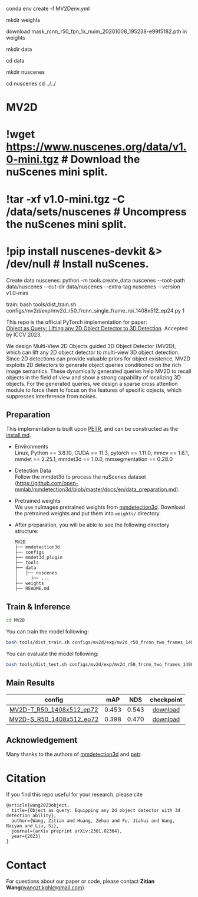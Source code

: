 conda env create -f MV2Denv.yml

mkdir weights

download mask_rcnn_r50_fpn_1x_nuim_20201008_195238-e99f5182.pth in weights

mkdir data

cd data

mkdir nuscenes

cd nuscenes
cd ../../

# MV2D
# !wget https://www.nuscenes.org/data/v1.0-mini.tgz  # Download the nuScenes mini split.

# !tar -xf v1.0-mini.tgz -C /data/sets/nuscenes  # Uncompress the nuScenes mini split.

# !pip install nuscenes-devkit &> /dev/null  # Install nuScenes.

Create data nuscenes: python -m tools.create_data nuscenes --root-path data/nuscenes --out-dir data/nuscenes --extra-tag nuscenes --version v1.0-mini

train: bash tools/dist_train.sh configs/mv2d/exp/mv2d_r50_frcnn_single_frame_roi_1408x512_ep24.py 1

This repo is the official PyTorch implementation for paper:   
[Object as Query: Lifting any 2D Object Detector to 3D Detection](https://arxiv.org/abs/2301.02364). Accepted by ICCV 2023.

We design Multi-View 2D Objects guided 3D Object Detector (MV2D), which can lift any 2D object detector to multi-view 3D object detection. Since 2D detections can provide valuable priors for object existence, MV2D exploits 2D detectors to generate object queries conditioned on the rich image semantics. These dynamically generated queries help MV2D to recall objects in the field of view and show a strong capability of localizing 3D objects. For the generated queries, we design a sparse cross attention module to force them to focus on the features of specific objects, which suppresses interference from noises. 

## Preparation
This implementation is built upon [PETR](https://github.com/megvii-research/PETR/tree/main), and can be constructed as the [install.md](https://github.com/megvii-research/PETR/blob/main/install.md).

* Environments  
  Linux, Python == 3.8.10, CUDA == 11.3, pytorch == 1.11.0, mmcv == 1.6.1, mmdet == 2.25.1, mmdet3d == 1.0.0, mmsegmentation == 0.28.0   

* Detection Data   
Follow the mmdet3d to process the nuScenes dataset (https://github.com/open-mmlab/mmdetection3d/blob/master/docs/en/data_preparation.md).

* Pretrained weights   
We use nuImages pretrained weights from [mmdetection3d](https://github.com/open-mmlab/mmdetection3d/tree/main/configs/nuimages). Download the pretrained weights and put them into `weights/` directory. 

* After preparation, you will be able to see the following directory structure:  
  ```
  MV2D
  ├── mmdetection3d
  ├── configs
  ├── mmdet3d_plugin
  ├── tools
  ├── data
  │   ├── nuscenes
  │     ├── ...
  ├── weights
  ├── README.md
  ```

## Train & Inference
<!-- ```bash
git clone https://github.com/tusen-ai/MV2D.git
``` -->
```bash
cd MV2D
```
You can train the model following:
```bash
bash tools/dist_train.sh configs/mv2d/exp/mv2d_r50_frcnn_two_frames_1408x512_ep24.py 8 
```
You can evaluate the model following:
```bash
bash tools/dist_test.sh configs/mv2d/exp/mv2d_r50_frcnn_two_frames_1408x512_ep24.py work_dirs/mv2d_r50_frcnn_two_frames_1408x512_ep24/latest.pth 8 --eval bbox
```

## Main Results
|                                             config                                              |  mAP  |  NDS  |  checkpoint  |
|:-----------------------------------------------------------------------------------------------:|:-----:|:-----:|:------------:|
|    [MV2D-T_R50_1408x512_ep72](./configs/mv2d/exp/mv2d_r50_frcnn_two_frames_1408x512_ep72.py)    | 0.453 | 0.543 | [download](https://drive.google.com/file/d/10zwn2UWb2IzIWqJK1a2y466ZSWoLkD-e/view?usp=drive_link) |  
| [MV2D-S_R50_1408x512_ep72](./configs/mv2d/exp/mv2d_r50_frcnn_single_frame_roi_1408x512_ep72.py) | 0.398 | 0.470 | [download](https://drive.google.com/file/d/139Lsn-UY78ukfOkVlPh6ywnoY_TvdwZn/view?usp=drive_link) |  


## Acknowledgement
Many thanks to the authors of [mmdetection3d](https://github.com/open-mmlab/mmdetection3d) and [petr](https://github.com/megvii-research/PETR/tree/main).

# Citation
If you find this repo useful for your research, please cite
```
@article{wang2023object,
  title={Object as query: Equipping any 2d object detector with 3d detection ability},
  author={Wang, Zitian and Huang, Zehao and Fu, Jiahui and Wang, Naiyan and Liu, Si},
  journal={arXiv preprint arXiv:2301.02364},
  year={2023}
}
```
# Contact
For questions about our paper or code, please contact **Zitian Wang**(wangzt.kghl@gmail.com).
